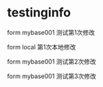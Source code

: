 # testinginfo

form mybase001 测试第1次修改

form local 第1次本地修改

form mybase001 测试第2次修改

form mybase001 测试第3次修改
